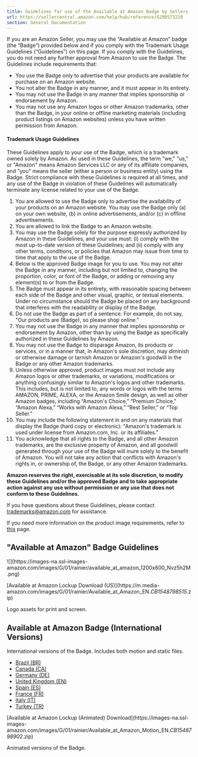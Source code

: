 ```yaml
---
title: Guidelines for use of the Available at Amazon Badge by Sellers
url: https://sellercentral.amazon.com/help/hub/reference/G200573210
section: General Documentation
---
```


If you are an Amazon Seller, you may use the “Available at Amazon” badge (the
“Badge”) provided below and if you comply with the Trademark Usage Guidelines
(“Guidelines”) on this page. If you comply with the Guidelines, you do not
need any further approval from Amazon to use the Badge. The Guidelines include
requirements that:

  * You use the Badge only to advertise that your products are available for purchase on an Amazon website.
  * You not alter the Badge in any manner, and it must appear in its entirety.
  * You may not use the Badge in any manner that implies sponsorship or endorsement by Amazon.
  * You may not use any Amazon logos or other Amazon trademarks, other than the Badge, in your online or offline marketing materials (including product listings on Amazon websites) unless you have written permission from Amazon.

####  **Trademark Usage Guidelines**

These Guidelines apply to your use of the Badge, which is a trademark owned
solely by Amazon. As used in these Guidelines, the term "we," "us," or
"Amazon" means Amazon Services LLC or any of its affiliate companies, and
"you" means the seller (either a person or business entity) using the Badge.
Strict compliance with these Guidelines is required at all times, and any use
of the Badge in violation of these Guidelines will automatically terminate any
license related to your use of the Badge.

  

  1. You are allowed to use the Badge only to advertise the availability of your products on an Amazon website. You may use the Badge only (a) on your own website, (b) in online advertisements, and/or (c) in offline advertisements. 
  2. You are allowed to link the Badge to an Amazon website. 
  3. You may use the Badge solely for the purpose expressly authorized by Amazon in these Guidelines, and your use must: (i) comply with the most up-to-date version of these Guidelines; and (ii) comply with any other terms, conditions, or policies that Amazon may issue from time to time that apply to the use of the Badge. 
  4. Below is the approved Badge image for you to use. You may not alter the Badge in any manner, including but not limited to, changing the proportion, color, or font of the Badge, or adding or removing any element(s) to or from the Badge. 
  5. The Badge must appear in its entirety, with reasonable spacing between each side of the Badge and other visual, graphic, or textual elements. Under no circumstance should the Badge be placed on any background that interferes with the readability or display of the Badge.
  6. Do not use the Badge as part of a sentence. For example, do not say, "Our products are (Badge), so please shop online."
  7. You may not use the Badge in any manner that implies sponsorship or endorsement by Amazon, other than by using the Badge as specifically authorized in these Guidelines by Amazon. 
  8. You may not use the Badge to disparage Amazon, its products or services, or in a manner that, in Amazon's sole discretion, may diminish or otherwise damage or tarnish Amazon or Amazon's goodwill in the Badge or any other Amazon trademarks. 
  9. Unless otherwise approved, product images must not include any Amazon logos or other trademarks, or variations, modifications or anything confusingly similar to Amazon's logos and other trademarks. This includes, but is not limited to, any words or logos with the terms AMAZON, PRIME, ALEXA, or the Amazon Smile design, as well as other Amazon badges, including “Amazon's Choice,” “Premium Choice,” “Amazon Alexa,” “Works with Amazon Alexa,” “Best Seller,” or “Top Seller.” 
  10. You may include the following statement in and on any materials that display the Badge (hard copy or electronic): "Amazon's trademark is used under license from Amazon.com, Inc. or its affiliates." 
  11. You acknowledge that all rights to the Badge, and all other Amazon trademarks, are the exclusive property of Amazon, and all goodwill generated through your use of the Badge will inure solely to the benefit of Amazon. You will not take any action that conflicts with Amazon's rights in, or ownership of, the Badge, or any other Amazon trademarks.

**Amazon reserves the right, exercisable at its sole discretion, to modify
these Guidelines and/or the approved Badge and to take appropriate action
against any use without permission or any use that does not conform to these
Guidelines.**

If you have questions about these Guidelines, please contact
[trademarks@amazon.com](mailto:trademarks@amazon.com) for assistance.

If you need more information on the product image requirements, refer to
[this](https://sellercentral.amazon.com/gp/help/G1881) page.

## "Available at Amazon" Badge Guidelines

![](https://images-na.ssl-images-
amazon.com/images/G/01/rainier/available_at_amazon_1200x600_Nvz5h2M.png)  

[Available at Amazon Lockup Download (US)](https://m.media-
amazon.com/images/G/01/rainier/Available_at_Amazon_EN._CB1548798515_.zip)

Logo assets for print and screen.

## Available at Amazon Badge (International Versions)

International versions of the Badge. Includes both motion and static files.

  * [Brazil (BR)](https://images-na.ssl-images-amazon.com/images/G/01/rainier/Available_at_Amazon_BR._CB1551370660_.zip)
  * [Canada (CA)](https://images-na.ssl-images-amazon.com/images/G/01/rainier/Available_at_Amazon.CA._CB1551371334_.zip)
  * [Germany (DE)](https://images-na.ssl-images-amazon.com/images/G/01/rainier/Available_at_Amazon_DE._CB1551370734_.zip)
  * [United Kingdom (EN)](https://images-na.ssl-images-amazon.com/images/G/01/rainier/Available_at_Amazon_EN._CB1548798515_.zip)
  * [Spain (ES)](https://images-na.ssl-images-amazon.com/images/G/01/rainier/Available_at_Amazon_ES._CB1551370801_.zip)
  * [France (FR)]( https://images-na.ssl-images-amazon.com/images/G/01/rainier/Available_at_Amazon_FR._CB1551370947_.zip)
  * [Italy (IT)](https://images-na.ssl-images-amazon.com/images/G/01/rainier/Available_at_Amazon_IT._CB1551371023_.zip)
  * [Turkey (TR)](http://brand.amazon.com/documents/67/Available_at_Amazon_TR.zip)

[Available at Amazon Lockup (Animated) Download](https://images-na.ssl-images-
amazon.com/images/G/01/rainier/Available_at_Amazon_Motion_EN._CB1548798902_.zip)

Animated versions of the Badge.

